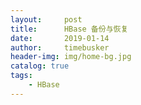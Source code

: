 ```yaml
---
layout:     post
title:      HBase 备份与恢复
date:       2019-01-14
author:     timebusker
header-img: img/home-bg.jpg
catalog: true
tags:
    - HBase
---
```



